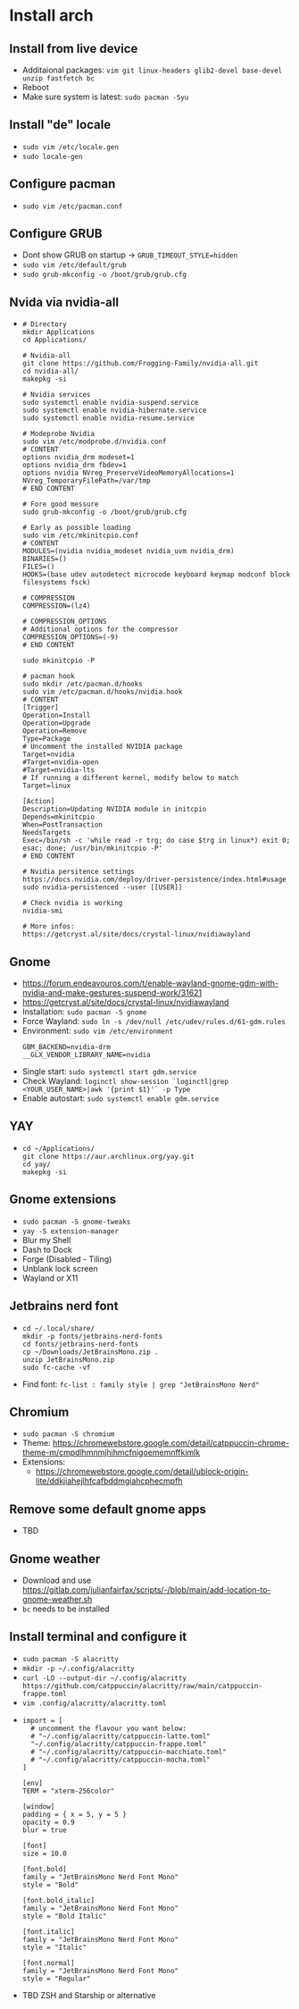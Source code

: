 # Install arch 

## Install from live device
- Additaional packages: `vim git linux-headers glib2-devel base-devel unzip fastfetch bc`
- Reboot
- Make sure system is latest: `sudo pacman -Syu`

## Install "de" locale
- `sudo vim /etc/locale.gen`
- `sudo locale-gen`

## Configure pacman
- `sudo vim /etc/pacman.conf`

## Configure GRUB
- Dont show GRUB on startup -> `GRUB_TIMEOUT_STYLE=hidden`
- `sudo vim /etc/default/grub`
- `sudo grub-mkconfig -o /boot/grub/grub.cfg`

## Nvida via nvidia-all
- ```
  # Directory
  mkdir Applications
  cd Applications/

  # Nvidia-all
  git clone https://github.com/Frogging-Family/nvidia-all.git
  cd nvidia-all/
  makepkg -si

  # Nvidia services
  sudo systemctl enable nvidia-suspend.service
  sudo systemctl enable nvidia-hibernate.service
  sudo systemctl enable nvidia-resume.service

  # Modeprobe Nvidia
  sudo vim /etc/modprobe.d/nvidia.conf
  # CONTENT
  options nvidia_drm modeset=1
  options nvidia_drm fbdev=1
  options nvidia NVreg_PreserveVideoMemoryAllocations=1
  NVreg_TemporaryFilePath=/var/tmp
  # END CONTENT

  # Fore good messure
  sudo grub-mkconfig -o /boot/grub/grub.cfg

  # Early as possible loading
  sudo vim /etc/mkinitcpio.conf
  # CONTENT
  MODULES=(nvidia nvidia_modeset nvidia_uvm nvidia_drm)
  BINARIES=()
  FILES=()
  HOOKS=(base udev autodetect microcode keyboard keymap modconf block filesystems fsck)
  
  # COMPRESSION
  COMPRESSION=(lz4)
  
  # COMPRESSION_OPTIONS
  # Additional options for the compressor
  COMPRESSION_OPTIONS=(-9)
  # END CONTENT

  sudo mkinitcpio -P

  # pacman hook
  sudo mkdir /etc/pacman.d/hooks
  sudo vim /etc/pacman.d/hooks/nvidia.hook
  # CONTENT
  [Trigger]
  Operation=Install
  Operation=Upgrade
  Operation=Remove
  Type=Package
  # Uncomment the installed NVIDIA package
  Target=nvidia
  #Target=nvidia-open
  #Target=nvidia-lts
  # If running a different kernel, modify below to match
  Target=linux
  
  [Action]
  Description=Updating NVIDIA module in initcpio
  Depends=mkinitcpio
  When=PostTransaction
  NeedsTargets
  Exec=/bin/sh -c 'while read -r trg; do case $trg in linux*) exit 0; esac; done; /usr/bin/mkinitcpio -P'
  # END CONTENT

  # Nvidia persitence settings
  https://docs.nvidia.com/deploy/driver-persistence/index.html#usage
  sudo nvidia-persistenced --user [[USER]]

  # Check nvidia is working
  nvidia-smi

  # More infos:
  https://getcryst.al/site/docs/crystal-linux/nvidiawayland
  
  ```

## Gnome
- https://forum.endeavouros.com/t/enable-wayland-gnome-gdm-with-nvidia-and-make-gestures-suspend-work/31621
- https://getcryst.al/site/docs/crystal-linux/nvidiawayland
- Installation: `sudo pacman -S gnome`
- Force Wayland: `sudo ln -s /dev/null /etc/udev/rules.d/61-gdm.rules`
- Environment: `sudo vim /etc/environment`
  ```
  GBM_BACKEND=nvidia-drm
  __GLX_VENDOR_LIBRARY_NAME=nvidia
  ```  
- Single start: `sudo systemctl start gdm.service`
- Check Wayland: ```loginctl show-session `loginctl|grep <YOUR_USER_NAME>|awk '{print $1}'` -p Type```
- Enable autostart: `sudo systemctl enable gdm.service`

## YAY
- ```
  cd ~/Applications/
  git clone https://aur.archlinux.org/yay.git
  cd yay/
  makepkg -si
  ```
## Gnome extensions
- `sudo pacman -S gnome-tweaks`
- `yay -S extension-manager`
- Blur my Shell
- Dash to Dock
- Forge (Disabled - Tiling)
- Unblank lock screen
- Wayland or X11

## Jetbrains nerd font
- ```
  cd ~/.local/share/
  mkdir -p fonts/jetbrains-nerd-fonts
  cd fonts/jetbrains-nerd-fonts
  cp ~/Downloads/JetBrainsMono.zip .
  unzip JetBrainsMono.zip
  sudo fc-cache -vf
  ```
- Find font: `fc-list : family style | grep "JetBrainsMono Nerd"`

## Chromium
- `sudo pacman -S chromium`
- Theme: https://chromewebstore.google.com/detail/catppuccin-chrome-theme-m/cmpdlhmnmjhihmcfnigoememnffkimlk
- Extensions: 
  - https://chromewebstore.google.com/detail/ublock-origin-lite/ddkjiahejlhfcafbddmgiahcphecmpfh

## Remove some default gnome apps
- TBD
 
## Gnome weather
- Download and use https://gitlab.com/julianfairfax/scripts/-/blob/main/add-location-to-gnome-weather.sh
- `bc` needs to be installed

## Install terminal and configure it
- `sudo pacman -S alacritty`
- `mkdir -p ~/.config/alacritty`
- `curl -LO --output-dir ~/.config/alacritty https://github.com/catppuccin/alacritty/raw/main/catppuccin-frappe.toml`
- `vim .config/alacritty/alacritty.toml`
- ```
  import = [
    # uncomment the flavour you want below:
    # "~/.config/alacritty/catppuccin-latte.toml"
    "~/.config/alacritty/catppuccin-frappe.toml"
    # "~/.config/alacritty/catppuccin-macchiato.toml"
    # "~/.config/alacritty/catppuccin-mocha.toml"
  ]
  
  [env]
  TERM = "xterm-256color"
  
  [window]
  padding = { x = 5, y = 5 }
  opacity = 0.9
  blur = true
  
  [font]
  size = 10.0
  
  [font.bold]
  family = "JetBrainsMono Nerd Font Mono"
  style = "Bold"
  
  [font.bold_italic]
  family = "JetBrainsMono Nerd Font Mono"
  style = "Bold Italic"
  
  [font.italic]
  family = "JetBrainsMono Nerd Font Mono"
  style = "Italic"
  
  [font.normal]
  family = "JetBrainsMono Nerd Font Mono"
  style = "Regular"
  ```
- TBD ZSH and Starship or alternative
